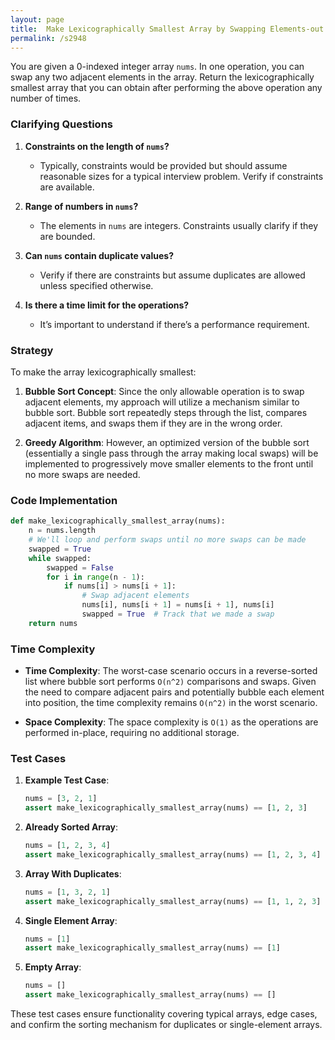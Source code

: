 ```yaml
---
layout: page
title:  Make Lexicographically Smallest Array by Swapping Elements-out
permalink: /s2948
---
```


You are given a 0-indexed integer array `nums`. In one operation, you can swap any two adjacent elements in the array. Return the lexicographically smallest array that you can obtain after performing the above operation any number of times.

### Clarifying Questions

1. **Constraints on the length of `nums`?**
   - Typically, constraints would be provided but should assume reasonable sizes for a typical interview problem. Verify if constraints are available.

2. **Range of numbers in `nums`?**
   - The elements in `nums` are integers. Constraints usually clarify if they are bounded.

3. **Can `nums` contain duplicate values?**
   - Verify if there are constraints but assume duplicates are allowed unless specified otherwise.

4. **Is there a time limit for the operations?**
   - It’s important to understand if there’s a performance requirement.

### Strategy

To make the array lexicographically smallest:

1. **Bubble Sort Concept**: Since the only allowable operation is to swap adjacent elements, my approach will utilize a mechanism similar to bubble sort. Bubble sort repeatedly steps through the list, compares adjacent items, and swaps them if they are in the wrong order.
   
2. **Greedy Algorithm**: However, an optimized version of the bubble sort (essentially a single pass through the array making local swaps) will be implemented to progressively move smaller elements to the front until no more swaps are needed.

### Code Implementation

```python
def make_lexicographically_smallest_array(nums):
    n = nums.length
    # We'll loop and perform swaps until no more swaps can be made
    swapped = True
    while swapped:
        swapped = False
        for i in range(n - 1):
            if nums[i] > nums[i + 1]:
                # Swap adjacent elements
                nums[i], nums[i + 1] = nums[i + 1], nums[i]
                swapped = True  # Track that we made a swap
    return nums
```

### Time Complexity

- **Time Complexity**: The worst-case scenario occurs in a reverse-sorted list where bubble sort performs `O(n^2)` comparisons and swaps. Given the need to compare adjacent pairs and potentially bubble each element into position, the time complexity remains `O(n^2)` in the worst scenario.
  
- **Space Complexity**: The space complexity is `O(1)` as the operations are performed in-place, requiring no additional storage.

### Test Cases

1. **Example Test Case**:
   ```python
   nums = [3, 2, 1]
   assert make_lexicographically_smallest_array(nums) == [1, 2, 3]
   ```

2. **Already Sorted Array**:
   ```python
   nums = [1, 2, 3, 4]
   assert make_lexicographically_smallest_array(nums) == [1, 2, 3, 4]
   ```

3. **Array With Duplicates**:
   ```python
   nums = [1, 3, 2, 1]
   assert make_lexicographically_smallest_array(nums) == [1, 1, 2, 3]
   ```

4. **Single Element Array**:
   ```python
   nums = [1]
   assert make_lexicographically_smallest_array(nums) == [1]
   ```

5. **Empty Array**:
   ```python
   nums = []
   assert make_lexicographically_smallest_array(nums) == []
   ```

These test cases ensure functionality covering typical arrays, edge cases, and confirm the sorting mechanism for duplicates or single-element arrays.
